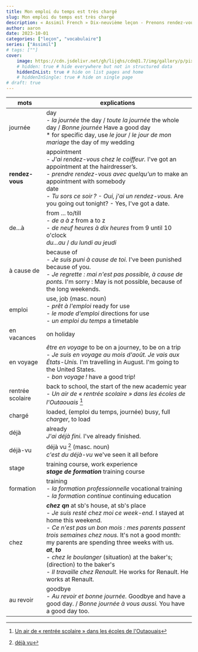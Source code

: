 ```yaml
---
title: Mon emploi du temps est très chargé
slug: Mon emploi du temps est très chargé
description: « Assimil French » Dix-neuvième leçon - Prenons rendez-vous avec le banquier
author: aaron
date: 2023-10-01
categories: ["leçon", "vocabulaire"]
series: ["Assimil"]
# tags: [""]
cover: 
    image: https://cdn.jsdelivr.net/gh/lijqhs/cdn@1.7/img/gallery/p/pixabay-polynesia.jpg
    # hidden: true # hide everywhere but not in structured data
    hiddenInList: true # hide on list pages and home
    # hiddenInSingle: true # hide on single page
# draft: true
---
```



| mots | explications |
| ---- | ---- | 
| journée | day </br> - *la journée* the day / *toute la journée* the whole day / *Bonne journée* Have a good day </br> * for specific day, use *le jour* / *le jour de mon mariage* the day of my wedding | 
| **rendez-vous** | appointment </br> - *J'ai rendez-vous chez le coiffeur.* I've got an appointment at the hairdresser’s. </br> - *prendre rendez-vous avec quelqu'un* to make an appointment with somebody </br> date </br> - *Tu sors ce soir ? - Oui, j'ai un rendez-vous.* Are you going out tonight? - Yes, I've got a date. | 
| de...à | from ... to/till </br> - *de a à z* from a to z </br> - *de neuf heures à dix heures* from 9 until 10 o'clock </br> *du...au* / *du lundi au jeudi* | 
| à cause de | because of </br> - *Je suis puni à cause de toi.* I've been punished because of you. </br> - *Je regrette : mai n'est pas possible, à cause de ponts.* I'm sorry : May is not possible, because of the long weekends. |  
| emploi | use, job (masc. noun) </br> - *prêt à l'emploi* ready for use </br> - *le mode d'emploi* directions for use </br> - *un emploi du temps* a timetable | 
| en vacances | on holiday | 
| en voyage | *être en voyage* to be on a journey, to be on a trip </br> - *Je suis en voyage au mois d'août. Je vais aux États-Unis.* I'm travelling in August. I'm going to the United States. </br> - *bon voyage !* have a good trip! | 
| rentrée scolaire | back to school, the start of the new academic year </br> - *Un air de « rentrée scolaire » dans les écoles de l'Outaouais* [^1] | 
| chargé | loaded, (emploi du temps, journée) busy, full </br> *charger*, to load | 
| déjà | already </br> *J'ai déjà fini.* I've already finished. | 
| déjà-vu | déjà vu [^2] (masc. noun) </br> *c'est du déjà-vu* we've seen it all before | 
| stage | training course, work experience </br> ***stage de formation*** training course | 
| formation | training </br> - *la formation professionnelle* vocational training </br> - *la formation continue* continuing education | 
| chez | ***chez qn*** at sb's house, at sb's place </br> - *Je suis resté chez moi ce week-end.* I stayed at home this weekend. </br> - *Ce n'est pas un bon mois : mes parents passent trois semaines chez nous.* It's not a good month: my parents are spending three weeks with us. </br> ***at***, ***to*** </br> - *chez le boulanger* (situation) at the baker's; (direction) to the baker's </br> - *Il travaille chez Renault.* He works for Renault. He works at Renault. | 
| au revoir | goodbye </br> - *Au revoir et bonne journée.* Goodbye and have a good day. / *Bonne journée à vous aussi.* You have a good day too. | 

[^1]: [Un air de « rentrée scolaire » dans les écoles de l'Outaouais](https://ici.radio-canada.ca/info/videos/1-8875186/un-air-rentree-scolaire-dans-ecoles-outaouais)
[^2]: [déjà vu](https://www.merriam-webster.com/dictionary/d%C3%A9j%C3%A0%20vu)